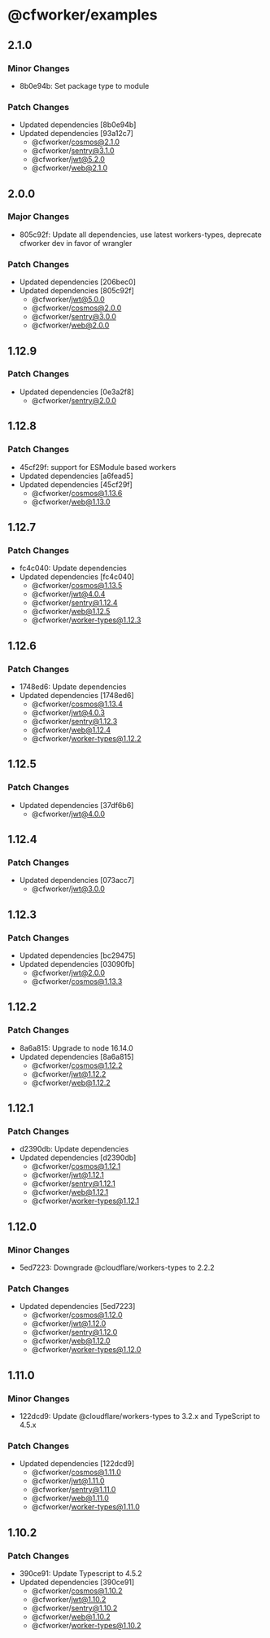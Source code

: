 # @cfworker/examples

## 2.1.0

### Minor Changes

- 8b0e94b: Set package type to module

### Patch Changes

- Updated dependencies [8b0e94b]
- Updated dependencies [93a12c7]
  - @cfworker/cosmos@2.1.0
  - @cfworker/sentry@3.1.0
  - @cfworker/jwt@5.2.0
  - @cfworker/web@2.1.0

## 2.0.0

### Major Changes

- 805c92f: Update all dependencies, use latest workers-types, deprecate cfworker dev in favor of wrangler

### Patch Changes

- Updated dependencies [206bec0]
- Updated dependencies [805c92f]
  - @cfworker/jwt@5.0.0
  - @cfworker/cosmos@2.0.0
  - @cfworker/sentry@3.0.0
  - @cfworker/web@2.0.0

## 1.12.9

### Patch Changes

- Updated dependencies [0e3a2f8]
  - @cfworker/sentry@2.0.0

## 1.12.8

### Patch Changes

- 45cf29f: support for ESModule based workers
- Updated dependencies [a6fead5]
- Updated dependencies [45cf29f]
  - @cfworker/cosmos@1.13.6
  - @cfworker/web@1.13.0

## 1.12.7

### Patch Changes

- fc4c040: Update dependencies
- Updated dependencies [fc4c040]
  - @cfworker/cosmos@1.13.5
  - @cfworker/jwt@4.0.4
  - @cfworker/sentry@1.12.4
  - @cfworker/web@1.12.5
  - @cfworker/worker-types@1.12.3

## 1.12.6

### Patch Changes

- 1748ed6: Update dependencies
- Updated dependencies [1748ed6]
  - @cfworker/cosmos@1.13.4
  - @cfworker/jwt@4.0.3
  - @cfworker/sentry@1.12.3
  - @cfworker/web@1.12.4
  - @cfworker/worker-types@1.12.2

## 1.12.5

### Patch Changes

- Updated dependencies [37df6b6]
  - @cfworker/jwt@4.0.0

## 1.12.4

### Patch Changes

- Updated dependencies [073acc7]
  - @cfworker/jwt@3.0.0

## 1.12.3

### Patch Changes

- Updated dependencies [bc29475]
- Updated dependencies [03090fb]
  - @cfworker/jwt@2.0.0
  - @cfworker/cosmos@1.13.3

## 1.12.2

### Patch Changes

- 8a6a815: Upgrade to node 16.14.0
- Updated dependencies [8a6a815]
  - @cfworker/cosmos@1.12.2
  - @cfworker/jwt@1.12.2
  - @cfworker/web@1.12.2

## 1.12.1

### Patch Changes

- d2390db: Update dependencies
- Updated dependencies [d2390db]
  - @cfworker/cosmos@1.12.1
  - @cfworker/jwt@1.12.1
  - @cfworker/sentry@1.12.1
  - @cfworker/web@1.12.1
  - @cfworker/worker-types@1.12.1

## 1.12.0

### Minor Changes

- 5ed7223: Downgrade @cloudflare/workers-types to 2.2.2

### Patch Changes

- Updated dependencies [5ed7223]
  - @cfworker/cosmos@1.12.0
  - @cfworker/jwt@1.12.0
  - @cfworker/sentry@1.12.0
  - @cfworker/web@1.12.0
  - @cfworker/worker-types@1.12.0

## 1.11.0

### Minor Changes

- 122dcd9: Update @cloudflare/workers-types to 3.2.x and TypeScript to 4.5.x

### Patch Changes

- Updated dependencies [122dcd9]
  - @cfworker/cosmos@1.11.0
  - @cfworker/jwt@1.11.0
  - @cfworker/sentry@1.11.0
  - @cfworker/web@1.11.0
  - @cfworker/worker-types@1.11.0

## 1.10.2

### Patch Changes

- 390ce91: Update Typescript to 4.5.2
- Updated dependencies [390ce91]
  - @cfworker/cosmos@1.10.2
  - @cfworker/jwt@1.10.2
  - @cfworker/sentry@1.10.2
  - @cfworker/web@1.10.2
  - @cfworker/worker-types@1.10.2
